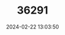 ---
title: "36291"
category: "Hopea forbesii"
draft: false
date: 2024-02-22 13:03:50
languages:
  English: ["Giam"]
  Papuan (Other): ["Light Hopea"]
---